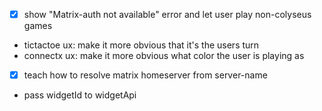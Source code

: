  - [x] show "Matrix-auth not available" error and let user play non-colyseus games
 - tictactoe ux: make it more obvious that it's the users turn
 - connectx ux: make it more obvious what color the user is playing as
 - [x] teach how to resolve matrix homeserver from server-name
 - pass widgetId to widgetApi
